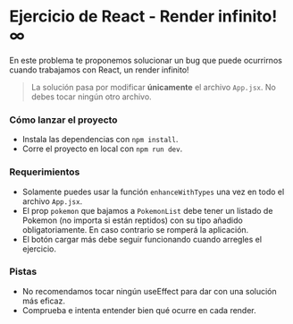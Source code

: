 # Ejercicio de React - Render infinito! ∞

En este problema te proponemos solucionar un bug que puede ocurrirnos cuando trabajamos con React, un render infinito!

> La solución pasa por modificar **únicamente** el archivo `App.jsx`. No debes tocar ningún otro archivo.

### Cómo lanzar el proyecto

- Instala las dependencias con `npm install`.
- Corre el proyecto en local con `npm run dev`.

### Requerimientos

- Solamente puedes usar la función `enhanceWithTypes` una vez en todo el archivo `App.jsx`.
- El prop `pokemon` que bajamos a `PokemonList` debe tener un listado de Pokemon (no importa si están reptidos) con su tipo añadido obligatoriamente. En caso contrario se romperá la aplicación.
- El botón cargar más debe seguir funcionando cuando arregles el ejercicio.

### Pistas

- No recomendamos tocar ningún useEffect para dar con una solución más eficaz.
- Comprueba e intenta entender bien qué ocurre en cada render.
